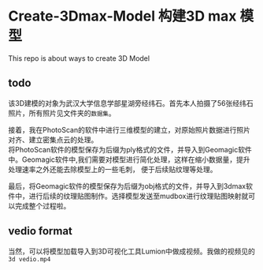 # Create-3Dmax-Model 构建3D max 模型
This repo is about ways to create 3D Model
## todo
该3D建模的对象为武汉大学信息学部星湖旁经纬石。首先本人拍摄了56张经纬石照片，所有照片见文件夹的`数据集`。

接着，我在PhotoScan的软件中进行三维模型的建立，对原始照片数据进行照片对齐、建立密集点云的处理。  
将PhotoScan软件的模型保存为后缀为ply格式的文件，并导入到Geomagic软件中。Geomagic软件中,我们需要对模型进行简化处理，这样在缩小数据量，提升处理速率之外还能去除模型上的一些毛刺，
便于后续贴纹理等处理。  

最后，将Geomagic软件的模型保存为后缀为obj格式的文件，并导入到3dmax软件中，进行后续的纹理贴图制作。选择模型发送至mudbox进行纹理贴图映射就可以完成整个过程啦。

## vedio format
当然，可以将模型加载导入到3D可视化工具Lumion中做成视频。我做的视频见的`3d vedio.mp4`
